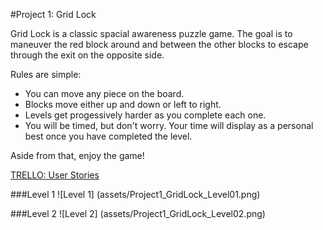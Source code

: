 #Project 1: Grid Lock

Grid Lock is a classic spacial awareness puzzle game. The goal is to maneuver the red block around and between the other blocks to escape through the exit on the opposite side.

Rules are simple:
- You can move any piece on the board.
- Blocks move either up and down or left to right.
- Levels get progessively harder as you complete each one.
- You will be timed, but don't worry. Your time will display as a personal best once you have completed the level.

Aside from that, enjoy the game!

[TRELLO:  User Stories](https://trello.com/b/6OOOn6Jf/project-1)

###Level 1
![Level 1] (assets/Project1_GridLock_Level01.png)

###Level 2
![Level 2] (assets/Project1_GridLock_Level02.png)

